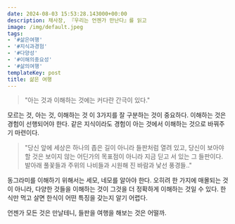 ```yaml
---
date: 2024-08-03 15:53:28.143000+00:00
description: 채사장, 『우리는 언젠가 만난다』를 읽고
image: /img/default.jpeg
tags:
- '#삶은여행'
- '#지식과경험'
- '#다양성'
- '#이해의중요성'
- '#삶의여행'
templateKey: post
title: 삶은 여행
---
```


> "아는 것과 이해하는 것에는 커다란 간극이 있다."

모르는 것, 아는 것, 이해하는 것 이 3가지를 잘 구분하는 것이 중요하다. 이해하는 것은 경험이 선행되어야 한다. 같은 지식이라도 경험이 아는 것에서 이해하는 것으로 바꿔주기 마련이다.

> "당신 앞에 세상은 하나의 좁은 길이 아니라 들판처럼 열려 있고, 당신이 보아야 할 것은 보이지 않는 어딘가의 목표점이 아니라 지금 딛고 서 있는 그 들판이다. 발아래 풀꽃들과 주위의 나비들과 시원해 진 바람과 낯선 풍경들.."

동그라미를 이해하기 위해서는 세모, 네모를 알아야 한다. 오히려 한 가지에 매몰되는 것이 아니라, 다양한 것들을 이해하는 것이 그것을 더 정확하게 이해하는 것일 수 있다. 한식만 먹고 살면 한식이 어떤 특징을 갖는지 알기 어렵다.

언젠가 모든 것은 만날테니, 들판을 여행을 해보는 것은 어떨까.